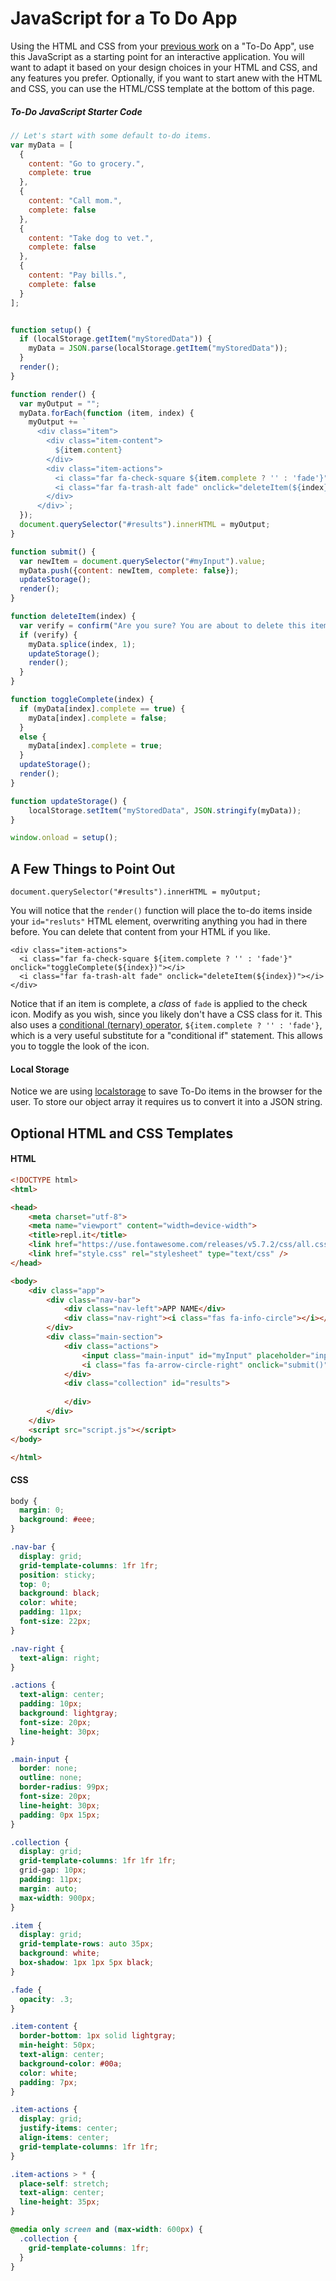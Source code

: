 # JavaScript for a To Do App

Using the HTML and CSS from your [previous work](gridBasedApp) on a "To-Do App", use this JavaScript as a starting point for an interactive application. You will want to adapt it based on your design choices in your HTML and CSS, and any features you prefer. Optionally, if you want to start anew with the HTML and CSS, you can use the HTML/CSS template at the bottom of this page.

##### To-Do JavaScript Starter Code
```js
// Let's start with some default to-do items.
var myData = [
  {
    content: "Go to grocery.",
    complete: true
  },
  {
    content: "Call mom.",
    complete: false
  },
  {
    content: "Take dog to vet.",
    complete: false
  },
  {
    content: "Pay bills.",
    complete: false
  }
];


function setup() {
  if (localStorage.getItem("myStoredData")) {
    myData = JSON.parse(localStorage.getItem("myStoredData"));
  }
  render();
}

function render() {
  var myOutput = "";
  myData.forEach(function (item, index) {
    myOutput += `
      <div class="item">
        <div class="item-content">
          ${item.content}
        </div>
        <div class="item-actions">
          <i class="far fa-check-square ${item.complete ? '' : 'fade'}" onclick="toggleComplete(${index})"></i>
          <i class="far fa-trash-alt fade" onclick="deleteItem(${index})"></i>
        </div>
      </div>`;
  });
  document.querySelector("#results").innerHTML = myOutput;
}

function submit() {
  var newItem = document.querySelector("#myInput").value;
  myData.push({content: newItem, complete: false});
  updateStorage();
  render();
}

function deleteItem(index) {
  var verify = confirm("Are you sure? You are about to delete this item.");
  if (verify) {
    myData.splice(index, 1);
    updateStorage();
    render();
  }
}

function toggleComplete(index) {
  if (myData[index].complete == true) {
    myData[index].complete = false;
  }
  else {
    myData[index].complete = true;
  }
  updateStorage();
  render();
}

function updateStorage() {
    localStorage.setItem("myStoredData", JSON.stringify(myData));
}

window.onload = setup();
```

## A Few Things to Point Out

`document.querySelector("#results").innerHTML = myOutput;`

You will notice that the `render()` function will place the to-do items inside your `id="resluts"` HTML element, overwriting anything you had in there before. You can delete that content from your HTML if you like.

```
<div class="item-actions">
  <i class="far fa-check-square ${item.complete ? '' : 'fade'}" onclick="toggleComplete(${index})"></i>
  <i class="far fa-trash-alt fade" onclick="deleteItem(${index})"></i>
</div>
```

Notice that if an item is complete, a *class* of `fade` is applied to the check icon. Modify as you wish, since you likely don't have a CSS class for it. This also uses a [conditional (ternary) operator](https://developer.mozilla.org/en-US/docs/Web/JavaScript/Reference/Operators/Conditional_Operator), `${item.complete ? '' : 'fade'}`, which is a very useful substitute for a "conditional if" statement. This allows you to toggle the look of the icon.

#### Local Storage

Notice we are using [localstorage](https://www.w3schools.com/jsreF/prop_win_localstorage.asp) to save To-Do items in the browser for the user. To store our object array it requires us to convert it into a JSON string.

## Optional HTML and CSS Templates

#### HTML
```html
<!DOCTYPE html>
<html>

<head>
    <meta charset="utf-8">
    <meta name="viewport" content="width=device-width">
    <title>repl.it</title>
    <link href="https://use.fontawesome.com/releases/v5.7.2/css/all.css" rel="stylesheet">
    <link href="style.css" rel="stylesheet" type="text/css" />
</head>

<body>
    <div class="app">
        <div class="nav-bar">
            <div class="nav-left">APP NAME</div>
            <div class="nav-right"><i class="fas fa-info-circle"></i></div>
        </div>
        <div class="main-section">
            <div class="actions">
                <input class="main-input" id="myInput" placeholder="input here" size="30">
                <i class="fas fa-arrow-circle-right" onclick="submit()"> </i>
            </div>
            <div class="collection" id="results">
                
            </div>
        </div>
    </div>
    <script src="script.js"></script>
</body>

</html>
```

#### CSS
```css
body {
  margin: 0;
  background: #eee;
}

.nav-bar {
  display: grid;
  grid-template-columns: 1fr 1fr;
  position: sticky;
  top: 0;
  background: black;
  color: white;
  padding: 11px;
  font-size: 22px;
}

.nav-right {
  text-align: right;
}

.actions {
  text-align: center;
  padding: 10px;
  background: lightgray;
  font-size: 20px;
  line-height: 30px;
}

.main-input {
  border: none;
  outline: none;
  border-radius: 99px;
  font-size: 20px;
  line-height: 30px;
  padding: 0px 15px;
}

.collection {
  display: grid;
  grid-template-columns: 1fr 1fr 1fr;
  grid-gap: 10px;
  padding: 11px;
  margin: auto;
  max-width: 900px;
}

.item {
  display: grid;
  grid-template-rows: auto 35px;
  background: white;
  box-shadow: 1px 1px 5px black;
}

.fade {
  opacity: .3;
}

.item-content {
  border-bottom: 1px solid lightgray;
  min-height: 50px;
  text-align: center;
  background-color: #00a;
  color: white;
  padding: 7px;
}

.item-actions {
  display: grid;
  justify-items: center;
  align-items: center;
  grid-template-columns: 1fr 1fr;
}

.item-actions > * {
  place-self: stretch;
  text-align: center;
  line-height: 35px;
}

@media only screen and (max-width: 600px) {
  .collection {
    grid-template-columns: 1fr;
  }
}
```



